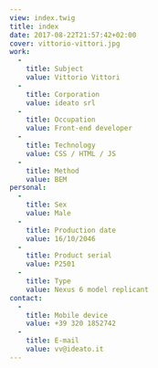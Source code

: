 ```yaml
---
view: index.twig
title: index
date: 2017-08-22T21:57:42+02:00
cover: vittorio-vittori.jpg
work:
  -
    title: Subject
    value: Vittorio Vittori
  -
    title: Corporation
    value: ideato srl
  -
    title: Occupation
    value: Front-end developer
  -
    title: Technology
    value: CSS / HTML / JS
  -
    title: Method
    value: BEM
personal:
  -
    title: Sex
    value: Male
  -
    title: Production date
    value: 16/10/2046
  -
    title: Product serial
    value: P2501
  -
    title: Type
    value: Nexus 6 model replicant
contact:
  -
    title: Mobile device
    value: +39 320 1852742
  -
    title: E-mail
    value: vv@ideato.it
---
```

